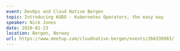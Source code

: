 ```yaml
---
event: DevOps and Cloud Native Bergen
topic: Introducing KUDO - Kubernetes Operators, the easy way
speaker: Nick Jones
date: 2020-01-23
location: Bergen, Norway
url: https://www.meetup.com/cloudnative-bergen/events/266338983/
---
```


<!-- some more info about the event could go here -->

<!-- more -->
